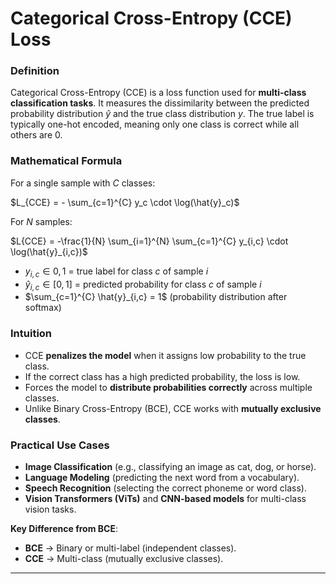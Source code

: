 # **Categorical Cross-Entropy (CCE) Loss**

### **Definition**

Categorical Cross-Entropy (CCE) is a loss function used for **multi-class classification tasks**. It measures the dissimilarity between the predicted probability distribution $`\hat{y}`$ and the true class distribution $`y`$. The true label is typically one-hot encoded, meaning only one class is correct while all others are 0.



### **Mathematical Formula**

For a single sample with $C$ classes:

$`L_{CCE} = - \sum_{c=1}^{C} y_c \cdot \log(\hat{y}_c)`$

For $`N`$ samples:

$`L{CCE} = -\frac{1}{N} \sum_{i=1}^{N} \sum_{c=1}^{C} y_{i,c} \cdot \log(\hat{y}_{i,c})`$

* $`y_{i,c} \in {0,1}`$ = true label for class $`c`$ of sample $`i`$
* $`\hat{y}_{i,c} \in [0,1]`$ = predicted probability for class $`c`$ of sample $`i`$
* $`\sum_{c=1}^{C} \hat{y}_{i,c} = 1`$ (probability distribution after softmax)



### **Intuition**

* CCE **penalizes the model** when it assigns low probability to the true class.
* If the correct class has a high predicted probability, the loss is low.
* Forces the model to **distribute probabilities correctly** across multiple classes.
* Unlike Binary Cross-Entropy (BCE), CCE works with **mutually exclusive classes**.



### **Practical Use Cases**

* **Image Classification** (e.g., classifying an image as cat, dog, or horse).
* **Language Modeling** (predicting the next word from a vocabulary).
* **Speech Recognition** (selecting the correct phoneme or word class).
* **Vision Transformers (ViTs)** and **CNN-based models** for multi-class vision tasks.


**Key Difference from BCE**:

* **BCE** → Binary or multi-label (independent classes).
* **CCE** → Multi-class (mutually exclusive classes).

---
